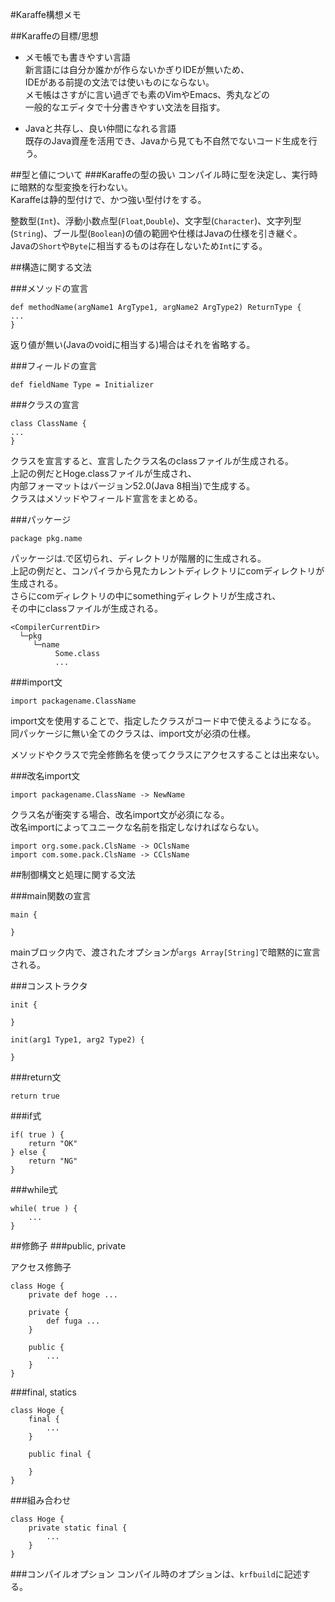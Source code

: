 #Karaffe構想メモ

##Karaffeの目標/思想

- メモ帳でも書きやすい言語  
  新言語には自分か誰かが作らないかぎりIDEが無いため、  
  IDEがある前提の文法では使いものにならない。  
  メモ帳はさすがに言い過ぎでも素のVimやEmacs、秀丸などの  
  一般的なエディタで十分書きやすい文法を目指す。  

- Javaと共存し、良い仲間になれる言語  
  既存のJava資産を活用でき、Javaから見ても不自然でないコード生成を行う。  

##型と値について
###Karaffeの型の扱い
コンパイル時に型を決定し、実行時に暗黙的な型変換を行わない。  
Karaffeは静的型付けで、かつ強い型付けをする。  

整数型(`Int`)、浮動小数点型(`Float`,`Double`)、文字型(`Character`)、文字列型(`String`)、ブール型(`Boolean`)の値の範囲や仕様はJavaの仕様を引き継ぐ。  
Javaの`Short`や`Byte`に相当するものは存在しないため`Int`にする。  

##構造に関する文法

###メソッドの宣言

```
def methodName(argName1 ArgType1, argName2 ArgType2) ReturnType {
...
}
```

返り値が無い(Javaのvoidに相当する)場合はそれを省略する。

###フィールドの宣言
```
def fieldName Type = Initializer
```


###クラスの宣言

```
class ClassName {
...
}
```

クラスを宣言すると、宣言したクラス名のclassファイルが生成される。  
上記の例だとHoge.classファイルが生成され、  
内部フォーマットはバージョン52.0(Java 8相当)で生成する。  
クラスはメソッドやフィールド宣言をまとめる。  

###パッケージ

```
package pkg.name
```
  
パッケージは.で区切られ、ディレクトリが階層的に生成される。  
上記の例だと、コンパイラから見たカレントディレクトリにcomディレクトリが生成される。  
さらにcomディレクトリの中にsomethingディレクトリが生成され、  
その中にclassファイルが生成される。  

```
<CompilerCurrentDir>  
  └─pkg      
     └─name
          Some.class
          ...
```

###import文

```
import packagename.ClassName
```

import文を使用することで、指定したクラスがコード中で使えるようになる。  
同パッケージに無い全てのクラスは、import文が必須の仕様。

メソッドやクラスで完全修飾名を使ってクラスにアクセスすることは出来ない。

###改名import文
```
import packagename.ClassName -> NewName
```

クラス名が衝突する場合、改名import文が必須になる。  
改名importによってユニークな名前を指定しなければならない。  

```
import org.some.pack.ClsName -> OClsName
import com.some.pack.ClsName -> CClsName
```

##制御構文と処理に関する文法

###main関数の宣言

```
main {
    
}
```

mainブロック内で、渡されたオプションが`args Array[String]`で暗黙的に宣言される。

###コンストラクタ

```
init {

}

init(arg1 Type1, arg2 Type2) {

}
```

###return文

```
return true
```

###if式

```
if( true ) {
    return "OK"
} else {
    return "NG"
}
```

###while式

```
while( true ) {
    ...
}
```

##修飾子
###public, private

アクセス修飾子

```
class Hoge {
    private def hoge ...

	private {
		def fuga ...
	}
	
	public {
		...
	}
}
```

###final, statics
```
class Hoge {
	final {
		...
	}
	
	public final {
	
	}
}
```

###組み合わせ
```
class Hoge {
	private static final {
		...
	}
}
```

###コンパイルオプション
コンパイル時のオプションは、`krfbuild`に記述する。
